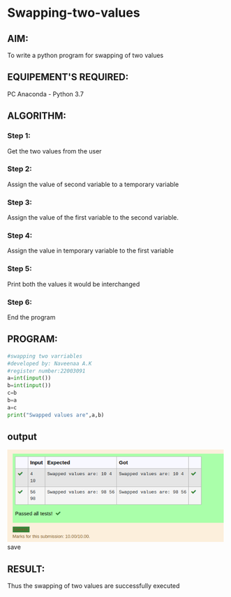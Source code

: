 # Swapping-two-values
## AIM:
To write a python program for swapping of two values
## EQUIPEMENT'S REQUIRED: 
PC
Anaconda - Python 3.7
## ALGORITHM: 
### Step 1:
Get the two values from the user
### Step 2: 
Assign the value of second variable to a temporary variable 
### Step 3: 
Assign the value of the first variable to the second variable.
### Step 4:  
Assign the value in temporary variable to the first variable
### Step 5: 
Print both the values it would be interchanged
### Step 6: 
End the program
## PROGRAM:
```python
#swapping two varriables
#developed by: Naveenaa A.K
#register number:22003091
a=int(input())
b=int(input())
c=b
b=a
a=c
print("Swapped values are",a,b)
```
## output
![output](/outputswap.png)
save
## RESULT:
Thus the swapping of two values are successfully executed
